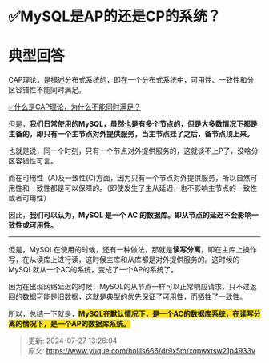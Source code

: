 # ✅MySQL是AP的还是CP的系统？

# 典型回答


CAP理论，是描述分布式系统的，即在一个分布式系统中，可用性、一致性和分区容错性不能同时满足。



[✅什么是CAP理论，为什么不能同时满足？](https://www.yuque.com/hollis666/dr9x5m/avwops)



但是，**我们日常使用的MySQL，虽然也是有多个节点的，但是大多数情况下都是主备的，即只有一个主节点对外提供服务，当主节点挂了之后，备节点顶上来。**



也就是说，同一个时刻，只有一个节点对外提供服务的，这就谈不上P了，没啥分区容错性可言。



而在可用性（A)及一致性(C)方面，因为只有一个节点对外提供服务，所以自然可用性和一致性都是可以保障的。（即使发生了主从延迟，也不影响主节点的一致性或者可用性）



因此，**我们可以认为，MySQL 是一个 AC 的数据库。即从节点的延迟不会影响一致性或可用性。**

****

但是，MySQL在使用的时候，还有一种做法，那就是**读写分离**，即在主库上操作写，在从读库上进行读，这时候主库和从库都是对外提供服务的。这时候的MySQL就从一个AC的系统，变成了一个AP的系统了。



因为在出现网络延迟的时候，MySQL的从节点一样可以正常响应请求，只不过返回的数据可能是旧数据，这就是典型的优先保证了可用性，而牺牲了一致性。



所以，总结一下就是，**<font style="background-color:#FBDE28;">MySQL在默认情况下，是一个AC的数据库系统，在读写分离的情况下，是一个AP的数据库系统。</font>**



> 更新: 2024-07-27 13:26:04  
> 原文: <https://www.yuque.com/hollis666/dr9x5m/xqpwxtsw21p4933v>